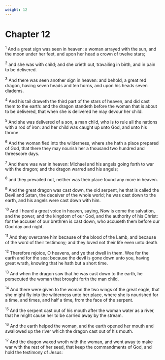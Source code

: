 ```yaml
---
weight: 12
---
```


# Chapter 12

<sup>1</sup> And a great sign was seen in heaven: a woman arrayed with the sun, and the moon under her feet, and upon her head a crown of twelve stars; 

<sup>2</sup> and she was with child; and she crieth out, travailing in birth, and in pain to be delivered. 

<sup>3</sup> And there was seen another sign in heaven: and behold, a great red dragon, having seven heads and ten horns, and upon his heads seven diadems. 

<sup>4</sup> And his tail draweth the third part of the stars of heaven, and did cast them to the earth: and the dragon standeth before the woman that is about to be delivered, that when she is delivered he may devour her child. 

<sup>5</sup> And she was delivered of a son, a man child, who is to rule all the nations with a rod of iron: and her child was caught up unto God, and unto his throne. 

<sup>6</sup> And the woman fled into the wilderness, where she hath a place prepared of God, that there they may nourish her a thousand two hundred and threescore days. 

<sup>7</sup> And there was war in heaven: Michael and his angels going forth to war with the dragon; and the dragon warred and his angels; 

<sup>8</sup> and they prevailed not, neither was their place found any more in heaven. 

<sup>9</sup> And the great dragon was cast down, the old serpent, he that is called the Devil and Satan, the deceiver of the whole world; he was cast down to the earth, and his angels were cast down with him. 

<sup>10</sup> And I heard a great voice in heaven, saying, Now is come the salvation, and the power, and the kingdom of our God, and the authority of his Christ: for the accuser of our brethren is cast down, who accuseth them before our God day and night. 

<sup>11</sup> And they overcame him because of the blood of the Lamb, and because of the word of their testimony; and they loved not their life even unto death. 

<sup>12</sup> Therefore rejoice, O heavens, and ye that dwell in them. Woe for the earth and for the sea: because the devil is gone down unto you, having great wrath, knowing that he hath but a short time. 

<sup>13</sup> And when the dragon saw that he was cast down to the earth, he persecuted the woman that brought forth the man child. 

<sup>14</sup> And there were given to the woman the two wings of the great eagle, that she might fly into the wilderness unto her place, where she is nourished for a time, and times, and half a time, from the face of the serpent. 

<sup>15</sup> And the serpent cast out of his mouth after the woman water as a river, that he might cause her to be carried away by the stream. 

<sup>16</sup> And the earth helped the woman, and the earth opened her mouth and swallowed up the river which the dragon cast out of his mouth. 

<sup>17</sup> And the dragon waxed wroth with the woman, and went away to make war with the rest of her seed, that keep the commandments of God, and hold the testimony of Jesus: 


